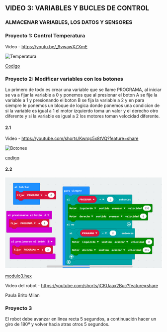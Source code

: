 ## VIDEO 3: VARIABLES Y BUCLES DE CONTROL
### ALMACENAR VARIABLES, LOS DATOS Y SENSORES

### Proyecto 1: Control Temperatura

Video - https://youtu.be/_9vwawXZXmE

![Temperatura](https://user-images.githubusercontent.com/114906778/208389838-d19450a7-7973-4f84-9e1f-c12e39f1a94c.PNG)

[Codigo](temperatura.hex)


### Proyecto 2: Modificar variables con los botones

Lo primero de todo es crear una variable que se llame PROGRAMA, al iniciar se va a fijar la variable a 0 y ponemos que al presionar el boton A se fije la variable a 1 y presionando el boton B se fija la variable a 2 y en para siempre le ponemos un bloque de logica donde ponemos una condicion de si la variable es igual a 1 el motor izquierdo toma un valor y el derecho otro diferente y si la variable es igual a 2 los motores toman velocidad diferente.

#### 2.1

Video - https://youtube.com/shorts/Kwrqc5x8tVQ?feature=share


![Botones](https://user-images.githubusercontent.com/114906778/208392107-e8b6e4c8-7809-4f3d-9618-2d9f28041068.PNG)


[codigo](botones.hex)

#### 2.2

![image](MODULO3.PNG)

 [modulo3.hex](MAQUEEN3.hex)
 
 Video del robot - https://youtube.com/shorts/jCKUaax2Buc?feature=share
 
 Paula Brito Milan
 
 ### Proyecto 3
 
 El robot debe avanzar en linea recta 5 segundos, a continuación hacer un giro de 180º y volver hacia atras otros 5 segundos.
 
